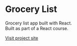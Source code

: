 # Grocery List

Grocery list app built with React.
<br/>
Built as part of a React course.

[Visit project site](https://meital-grocery-list.netlify.app/)
